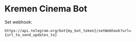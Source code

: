 # Kremen Cinema Bot

Set webhook:

```
https://api.telegram.org/bot{my_bot_token}/setWebhook?url={url_to_send_updates_to}
```
